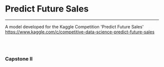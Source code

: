 # Predict Future Sales  
_____  
A model developed for the Kaggle Competition 'Predict Future Sales'  
https://www.kaggle.com/c/competitive-data-science-predict-future-sales 

<br></br>

### Capstone II
